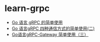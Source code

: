 
# learn-grpc

- [Go 语言 gRPC 的简单使用](https://mp.weixin.qq.com/s?__biz=MzI4NTg5MjQyMQ==&mid=2247484134&idx=1&sn=0a94e912744e2857c2eee3f3017957c1&chksm=ebe408ccdc9381dab068b697b219d8854e753a857b748c1959a823b18754f367fa6657d7dff0&token=127066083&lang=zh_CN#rd)
- [Go 语言gRPC 四种通信方式的简单使用(二)](https://mp.weixin.qq.com/s?__biz=MzI4NTg5MjQyMQ==&mid=2247484305&idx=1&sn=2c2104c073f9da56690160e9c37983da&chksm=ebe409bbdc9380ad80532a8df6777fac1809d5f5bae592c8ecd98534a03af33cee254acda90d&token=127066083&lang=zh_CN#rd)
- [Go语言gRPC-Gateway 简单使用（三）](https://mp.weixin.qq.com/s?__biz=MzI4NTg5MjQyMQ==&mid=2247484320&idx=1&sn=5c158a64061af8545d2965af7fddea28&chksm=ebe4098adc93809c80cb4271310cfe0f3fa525714c7a0e5e6d9f28b6fa074f399f9a455f776f&token=127066083&lang=zh_CN#rd)